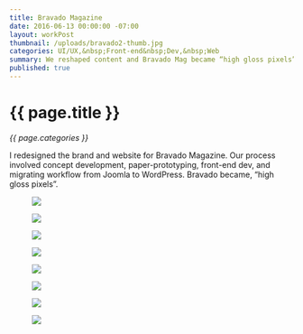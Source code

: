 ```yaml
---
title: Bravado Magazine
date: 2016-06-13 00:00:00 -07:00
layout: workPost
thumbnail: /uploads/bravado2-thumb.jpg
categories: UI/UX,&nbsp;Front-end&nbsp;Dev,&nbsp;Web
summary: We reshaped content and Bravado Mag became “high gloss pixels”.
published: true
---
```


<div class="Grid  Grid--withGutters u-mar-b02">
    <div class="Grid-cell  u-size1of2">
        <h1 class="u-noMargin u-mar-b01"><strong>{{ page.title }}</strong></h1>
        <p class="u-noMargin"><em>{{ page.categories }}</em></p>
    </div>
    <div class="Grid-cell  u-size1of2">
        <p class="u-noMargin" style="max-width: 100%;">I redesigned the brand and website for Bravado Magazine. Our process involved concept development, paper-prototyping, front-end dev, and migrating workflow from Joomla to WordPress. Bravado became, “high gloss pixels”.</p>
    </div>
</div>

<figure class="active">
    <img src="/uploads/bravado1.jpg"/>
</figure>

<figure>
    <img src="/uploads/bravado2.jpg"/>
</figure>

<figure>
    <img src="/uploads/bravado3.jpg"/>
</figure>

<figure>
    <img src="/uploads/brav1-1024x604.jpg"/>
</figure>

<figure>
    <img src="/uploads/brav3-1024x604.jpg"/>
</figure>

<figure>
    <img src="/uploads/brav4-1024x604.jpg"/>
</figure>

<figure>
    <img src="/uploads/bravado-search.jpg"/>
</figure>

<figure>
    <img src="/uploads/bravado-about.jpg"/>
</figure>